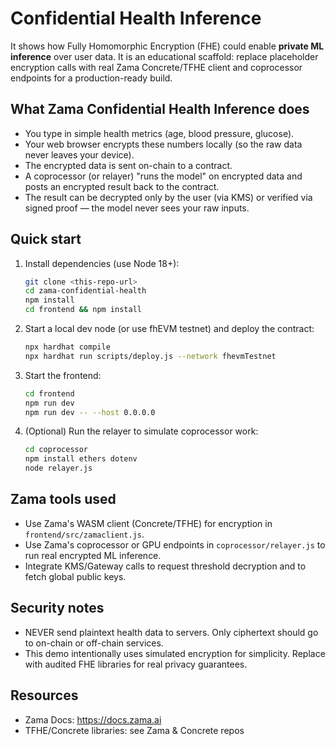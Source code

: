 # Confidential Health Inference 

It shows how Fully Homomorphic Encryption (FHE) could enable **private ML inference** over user data. It is an educational scaffold: replace placeholder encryption calls with real Zama Concrete/TFHE client and coprocessor endpoints for a production-ready build.

## What Zama Confidential Health Inference does
- You type in simple health metrics (age, blood pressure, glucose).
- Your web browser encrypts these numbers locally (so the raw data never leaves your device).
- The encrypted data is sent on-chain to a contract.
- A coprocessor (or relayer) "runs the model" on encrypted data and posts an encrypted result back to the contract.
- The result can be decrypted only by the user (via KMS) or verified via signed proof — the model never sees your raw inputs.

## Quick start 
1. Install dependencies (use Node 18+):
   ```bash
   git clone <this-repo-url>
   cd zama-confidential-health
   npm install
   cd frontend && npm install
   ```

2. Start a local dev node (or use fhEVM testnet) and deploy the contract:
   ```bash
   npx hardhat compile
   npx hardhat run scripts/deploy.js --network fhevmTestnet
   ```

3. Start the frontend:
   ```bash
   cd frontend
   npm run dev
   npm run dev -- --host 0.0.0.0
   ```

4. (Optional) Run the relayer to simulate coprocessor work:
   ```bash
   cd coprocessor
   npm install ethers dotenv
   node relayer.js
   ```

## Zama tools used
- Use Zama's WASM client (Concrete/TFHE) for encryption in `frontend/src/zamaclient.js`.
- Use Zama's coprocessor or GPU endpoints in `coprocessor/relayer.js` to run real encrypted ML inference.
- Integrate KMS/Gateway calls to request threshold decryption and to fetch global public keys.

## Security notes
- NEVER send plaintext health data to servers. Only ciphertext should go to on-chain or off-chain services.
- This demo intentionally uses simulated encryption for simplicity. Replace with audited FHE libraries for real privacy guarantees.

## Resources
- Zama Docs: https://docs.zama.ai
- TFHE/Concrete libraries: see Zama & Concrete repos


